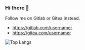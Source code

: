 ### Hi there 👋

<!--
**usrnamer/usrnamer** is a ✨ _special_ ✨ repository because its `README.md` (this file) appears on your GitHub profile.

Here are some ideas to get you started:

- 🔭 I’m currently working on ...
- 🌱 I’m currently learning ...
- 👯 I’m looking to collaborate on ...
- 🤔 I’m looking for help with ...
- 💬 Ask me about ...
- 📫 How to reach me: ...
- 😄 Pronouns: ...
- ⚡ Fun fact: ...
-->

Follow me on Gitlab or Gitea instead.
- https://gitlab.com/usernamer
- https://gitea.com/usernamer

<!-- https://github.com/anuraghazra/github-readme-stats -->
![Top Langs](https://github-readme-stats.vercel.app/api/top-langs/?username=usrnamer&layout=compact&show_icons=true&border_color=0D1117&bg_color=0D1117)
